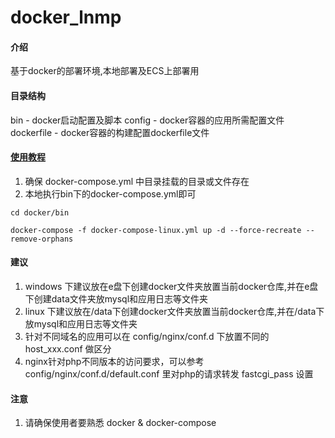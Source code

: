 # docker_lnmp

#### 介绍
基于docker的部署环境,本地部署及ECS上部署用

#### 目录结构
bin - docker启动配置及脚本
config - docker容器的应用所需配置文件
dockerfile - docker容器的构建配置dockerfile文件

#### [使用教程](https://learnku.com/articles/39417)

1. 确保 docker-compose.yml 中目录挂载的目录或文件存在 
1. 本地执行bin下的docker-compose.yml即可
```
cd docker/bin
```

```
docker-compose -f docker-compose-linux.yml up -d --force-recreate --remove-orphans
```

#### 建议
1. windows 下建议放在e盘下创建docker文件夹放置当前docker仓库,并在e盘下创建data文件夹放mysql和应用日志等文件夹
2. linux 下建议放在/data下创建docker文件夹放置当前docker仓库,并在/data下放mysql和应用日志等文件夹
3. 针对不同域名的应用可以在 config/nginx/conf.d 下放置不同的 host_xxx.conf 做区分
4. nginx针对php不同版本的访问要求，可以参考 config/nginx/conf.d/default.conf 里对php的请求转发 fastcgi_pass 设置
#### 注意
1. 请确保使用者要熟悉 docker & docker-compose
